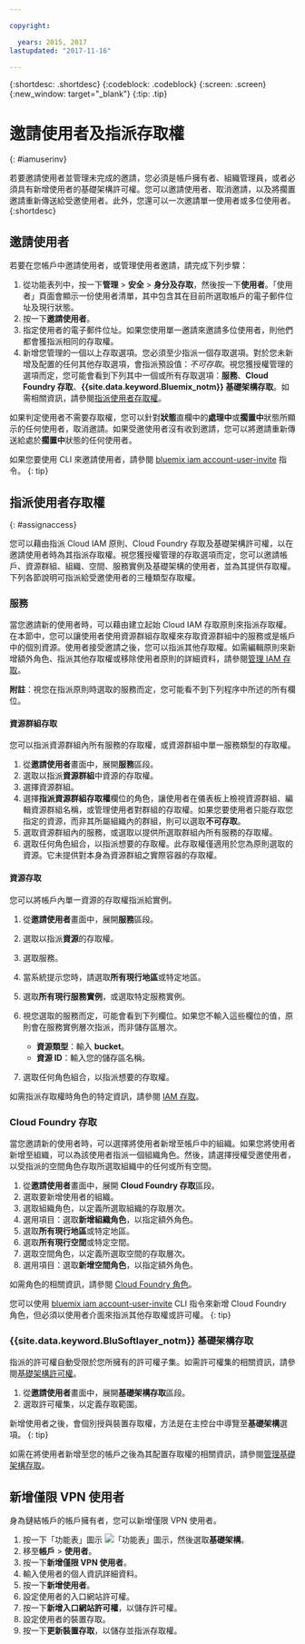 ```yaml
---

copyright:

  years: 2015, 2017
lastupdated: "2017-11-16"

---
```


{:shortdesc: .shortdesc}
{:codeblock: .codeblock}
{:screen: .screen}
{:new_window: target="_blank"}
{:tip: .tip}

# 邀請使用者及指派存取權
{: #iamuserinv}

若要邀請使用者並管理未完成的邀請，您必須是帳戶擁有者、組織管理員，或者必須具有新增使用者的基礎架構許可權。您可以邀請使用者、取消邀請，以及將擱置邀請重新傳送給受邀使用者。此外，您還可以一次邀請單一使用者或多位使用者。  
{:shortdesc}

## 邀請使用者

若要在您帳戶中邀請使用者，或管理使用者邀請，請完成下列步驟： 

1. 從功能表列中，按一下**管理** &gt; **安全** &gt; **身分及存取**，然後按一下**使用者**。「使用者」頁面會顯示一份使用者清單，其中包含其在目前所選取帳戶的電子郵件位址及現行狀態。
2. 按一下**邀請使用者**。
3. 指定使用者的電子郵件位址。如果您使用單一邀請來邀請多位使用者，則他們都會獲指派相同的存取權。
4. 新增您管理的一個以上存取選項。您必須至少指派一個存取選項。對於您未新增及配置的任何其他存取選項，會指派預設值：*不可存取*。視您獲授權管理的選項而定，您可能會看到下列其中一個或所有存取選項：**服務**、**Cloud Foundry 存取**、**{{site.data.keyword.Bluemix_notm}} 基礎架構存取**。如需相關資訊，請參閱[指派使用者存取權](/docs/iam/iamuserinv.html#assignaccess)。

如果判定使用者不需要存取權，您可以針對**狀態**直欄中的**處理中**或**擱置中**狀態所顯示的任何使用者，取消邀請。如果受邀使用者沒有收到邀請，您可以將邀請重新傳送給處於**擱置中**狀態的任何使用者。

如果您要使用 CLI 來邀請使用者，請參閱 [bluemix iam account-user-invite](/docs/cli/reference/bluemix_cli/bx_cli.html#bluemix_iam_account_user_invite) 指令。
{: tip}

## 指派使用者存取權
{: #assignaccess}

您可以藉由指派 Cloud IAM 原則、Cloud Foundry 存取及基礎架構許可權，以在邀請使用者時為其指派存取權。視您獲授權管理的存取選項而定，您可以邀請帳戶、資源群組、組織、空間、服務實例及基礎架構的使用者，並為其提供存取權。下列各節說明可指派給受邀使用者的三種類型存取權。


### 服務

當您邀請新的使用者時，可以藉由建立起始 Cloud IAM 存取原則來指派存取權。在本節中，您可以讓使用者使用資源群組存取權來存取資源群組中的服務或是帳戶中的個別資源。使用者接受邀請之後，您可以指派其他存取權。如需編輯原則來新增額外角色、指派其他存取權或移除使用者原則的詳細資料，請參閱[管理 IAM 存取](/docs/iam/mngiam.html#iammanidaccser)。

**附註**：視您在指派原則時選取的服務而定，您可能看不到下列程序中所述的所有欄位。

#### 資源群組存取

您可以指派資源群組內所有服務的存取權，或資源群組中單一服務類型的存取權。

1. 從**邀請使用者**畫面中，展開**服務**區段。
2. 選取以指派**資源群組**中資源的存取權。
3. 選擇資源群組。
4. 選擇**指派資源群組存取權**欄位的角色，讓使用者在儀表板上檢視資源群組、編輯資源群組名稱，或管理使用者對群組的存取權。如果您要使用者只能存取您指定的資源，而非其所屬組織內的群組，則可以選取**不可存取**。
5. 選取資源群組內的服務，或選取以提供所選取群組內所有服務的存取權。 
6. 選取任何角色組合，以指派想要的存取權。此存取權僅適用於您為原則選取的資源。它未提供對本身為資源群組之實際容器的存取權。


#### 資源存取

您可以將帳戶內單一資源的存取權指派給實例。

1. 從**邀請使用者**畫面中，展開**服務**區段。
2. 選取以指派**資源**的存取權。
3. 選取服務。
4. 當系統提示您時，請選取**所有現行地區**或特定地區。
 
5. 選取**所有現行服務實例**，或選取特定服務實例。
6. 視您選取的服務而定，可能會看到下列欄位。如果您不輸入這些欄位的值，原則會在服務實例層次指派，而非儲存區層次。 
    * **資源類型**：輸入 **bucket**。
    * **資源 ID**：輸入您的儲存區名稱。
7. 選取任何角色組合，以指派想要的存取權。

如需指派存取權時角色的特定資訊，請參閱 [IAM 存取](/docs/iam/users_roles.html#iamusermanrol)。

### Cloud Foundry 存取

當您邀請新的使用者時，可以選擇將使用者新增至帳戶中的組織。如果您將使用者新增至組織，可以為該使用者指派一個組織角色。然後，請選擇授權受邀使用者，以受指派的空間角色存取所選取組織中的任何或所有空間。

1. 從**邀請使用者**畫面中，展開 **Cloud Foundry 存取**區段。
2. 選取要新增使用者的組織。
3. 選取組織角色，以定義所選取組織的存取層次。
4. 選用項目：選取**新增組織角色**，以指定額外角色。
5. 選取**所有現行地區**或特定地區。
6. 選取**所有現行空間**或特定空間。
7. 選取空間角色，以定義所選取空間的存取層次。
8. 選用項目：選取**新增空間角色**，以指定額外角色。

如需角色的相關資訊，請參閱 [Cloud Foundry 角色](/docs/iam/cfaccess.html#cfroles)。

您可以使用 [bluemix iam account-user-invite](/docs/cli/reference/bluemix_cli/bx_cli.html#bluemix_iam_account_user_invite) CLI 指令來新增 Cloud Foundry 角色，但必須以使用者介面來指派其他存取權或許可權。
{: tip}

### {{site.data.keyword.BluSoftlayer_notm}} 基礎架構存取

指派的許可權自動受限於您所擁有的許可權子集。如需許可權集的相關資訊，請參閱[基礎架構許可權](/docs/iam/users_roles.html#infrapermissions)。

1. 從**邀請使用者**畫面中，展開**基礎架構存取**區段。
2. 選取許可權集，以定義存取範圍。

新增使用者之後，會個別授與裝置存取權，方法是在主控台中導覽至**基礎架構**選項。
{: tip}

如需在將使用者新增至您的帳戶之後為其配置存取權的相關資訊，請參閱[管理基礎架構存取](/docs/iam/mnginfra.html#managing-infrastructure-access)。

## 新增僅限 VPN 使用者

身為鏈結帳戶的帳戶擁有者，您可以新增僅限 VPN 使用者。

1. 按一下「功能表」圖示 ![「功能表」圖示](../icons/icon_hamburger.svg)，然後選取**基礎架構**。
2. 移至**帳戶** &gt; **使用者**。
3. 按一下**新增僅限 VPN 使用者**。
4. 輸入使用者的個人資訊詳細資料。 
5. 按一下**新增使用者**。
6. 設定使用者的入口網站許可權。
7. 按一下**新增入口網站許可權**，以儲存許可權。
8. 設定使用者的裝置存取。
9. 按一下**更新裝置存取**，以儲存並指派存取權。
